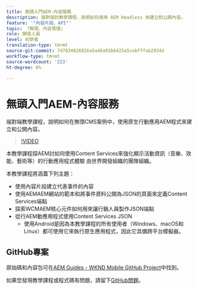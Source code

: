 ```yaml
---
title: 無頭入門AEM-內容服務
description: 端對端的教學課程，說明如何使用 AEM Headless 來建立和公開內容。
feature: '"內容片段、API"'
topic: 「無頭、內容管理」
role: 開發人員
level: 初學者
translation-type: tm+mt
source-git-commit: 7d7034026826a5a46a91b6425a5cebfffab2934d
workflow-type: tm+mt
source-wordcount: '223'
ht-degree: 6%

---
```



# 無頭入門AEM-內容服務

端對端教學課程，說明如何在無頭CMS案例中，使用原生行動應用AEM程式來建立和公開內容。

>[!VIDEO](https://video.tv.adobe.com/v/28315/?quality=12&learn=on)

本教學課程探AEM討如何使用Content Services來強化顯示活動資訊（音樂、效能、藝術等）的行動應用程式體驗 由世界開發組織的團隊組織。

本教學課程將涵蓋下列主題：

* 使用內容片段建立代表事件的內容
* 使用AEMAEM網站的範本和將事件資料公開為JSON的頁面來定義Content Services端點
* 探索WCMAEM核心元件如何用來讓行銷人員製作JSON端點
* 從行AEM動應用程式使用Content Services JSON
   * 使用Android是因為本教學課程的所有使用者（Windows、macOS和Linux）都可使用它來執行原生應用程式，因此它具備跨平台模擬器。

## GitHub專案

原始碼和內容包可在[AEM Guides - WKND Mobile GitHub Project](https://github.com/adobe/aem-guides-wknd-mobile)中找到。

如果您發現教學課程或程式碼有問題，請留下[GitHub問題](https://github.com/adobe/aem-guides-wknd-mobile/issues)。
